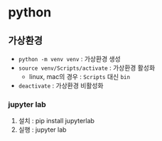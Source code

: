 # python

## 가상환경

- `python -m venv venv` : 가상환경 생성
- `source venv/Scripts/activate` : 가상환경 활성화
    - linux, mac의 경우 : `Scripts` 대신 `bin`
- `deactivate` : 가상환경 비활성화

### jupyter lab 
1. 설치 : pip install jupyterlab
2. 실행 : jupyter lab